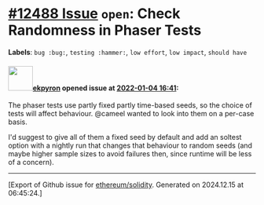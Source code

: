 # [\#12488 Issue](https://github.com/ethereum/solidity/issues/12488) `open`: Check Randomness in Phaser Tests
**Labels**: `bug :bug:`, `testing :hammer:`, `low effort`, `low impact`, `should have`


#### <img src="https://avatars.githubusercontent.com/u/1347491?v=4" width="50">[ekpyron](https://github.com/ekpyron) opened issue at [2022-01-04 16:41](https://github.com/ethereum/solidity/issues/12488):

The phaser tests use partly fixed partly time-based seeds, so the choice of tests will affect behaviour.
@cameel wanted to look into them on a per-case basis.

I'd suggest to give all of them a fixed seed by default and add an soltest option with a nightly run that changes that behaviour to random seeds (and maybe higher sample sizes to avoid failures then, since runtime will be less of a concern).




-------------------------------------------------------------------------------



[Export of Github issue for [ethereum/solidity](https://github.com/ethereum/solidity). Generated on 2024.12.15 at 06:45:24.]
